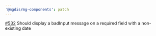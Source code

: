 ```yaml
---
'@mgdis/mg-components': patch
---
```


[#532](https://gitlab.mgdis.fr/core/core-ui/core-ui/-/issues/532) Should display a badInput message on a required field with a non-existing date

